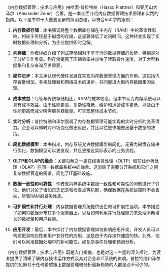 《内存数据管理：技术与应用》由哈索·普拉特纳（Hasso Plattner）和亚历山大·泽尔（Alexander Zeier）合著，是一本全面介绍内存数据管理技术原理和实践的指南。以下是书中十大重要见解的简明总结，以符合550字的限制：

1. **内存数据存储**：本书强调将整个数据库存储在主内存（RAM）中的革命性影响，相较于传统基于磁盘的存储，这显著降低了访问时间。这种转变实现了实时数据处理和分析，为企业提供即时见解。

2. **列存储**：作者详细介绍了列式存储相对于基于行的数据存储的优势，特别是对于分析工作负载。列存储提高了压缩效率并加快了读取操作速度，对于大型数据集和复杂查询至关重要。

3. **硬件进步**：本文承认现代硬件发展在实现内存数据管理方面的作用。这包括内存容量增加、多核处理器和网络技术的进步，共同促进大型内存数据集的处理。

4. **成本效益**：尽管与传统存储相比，RAM的成本较高，但本书认为内存系统可以具有成本效益。由于性能更高，复杂性降低，维护和运营成本更低，以及由于性能更高而减少所需服务器数量，可实现整体成本节约。

5. **实时分析**：普拉特纳和泽尔强调了内存数据管理可能实现的实时分析的变革潜力。企业可以即时对市场变化做出反应，并比以往更快地做出基于数据的决策。

6. **简化数据模型**：本书指出，内存系统允许数据模型的简化。无需为磁盘存储进行优化，数据模型可以更直观，并且更接近实际表示的业务流程。

7. **OLTP和OLAP的融合**：关键见解之一是在线事务处理（OLTP）和在线分析处理（OLAP）在同一数据库系统中的融合。这消除了需要分开系统和它们之间复杂数据管道的需求，简化了IT基础设施。

8. **数据一致性和可靠性**：作者就内存系统中数据一致性和可靠性的问题进行了讨论。他们讨论了诸如日志记录和检查点等机制，确保数据在系统故障时不会丢失，尽管RAM的易失性质。

9. **可扩展性和并行处理**：内存数据管理系统提供出色的可扩展性选项。本书描述了如何将数据分布在多个服务器上，以及如何利用并行处理能力来处理不断增长的数据量和用户数量。

10. **应用开发**：最后，本书探讨了内存数据管理如何影响应用开发。开发人员可以构建更具响应性和用户友好性的应用，这是由于内存操作速度的快。此外，他们可以利用数据处理中的新可能性，如复杂事件处理和预测分析。

《内存数据管理：技术与应用》既是入门指南，也是对这一主题的深入探讨，为读者提供了清晰了解内存技术运作方式及其对企业和IT系统的影响。普拉特纳和泽尔提供的见解对于任何希望跟上数据管理和分析最新趋势的人都是必不可少的。